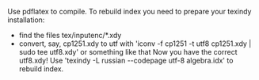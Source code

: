Use pdflatex to compile.
To rebuild index you need to prepare your texindy installation:
* find the files tex/inputenc/*.xdy
* convert, say, cp1251.xdy to utf with 'iconv -f cp1251 -t utf8 cp1251.xdy | sudo tee utf8.xdy' or something like that
Now you have the correct utf8.xdy! Use 'texindy -L russian --codepage utf-8 algebra.idx' to rebuild index.
